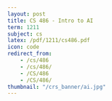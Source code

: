```yaml
---
layout: post
title: CS 486 - Intro to AI
term: 1211
subject: cs
latex: /pdf/1211/cs486.pdf
icon: code
redirect_from:
    - /cs/486
    - /cs/486/
    - /CS/486
    - /CS/486/
thumbnail: "/crs_banner/ai.jpg"
---
```

